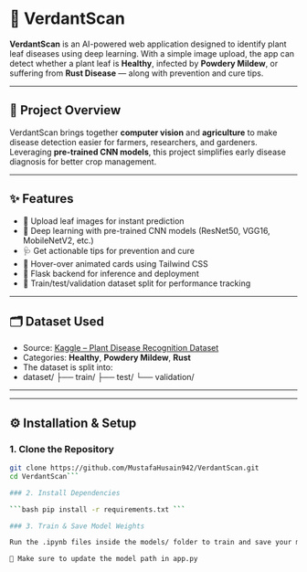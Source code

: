 # 🌱 VerdantScan

**VerdantScan** is an AI-powered web application designed to identify plant leaf diseases using deep learning. With a simple image upload, the app can detect whether a plant leaf is **Healthy**, infected by **Powdery Mildew**, or suffering from **Rust Disease** — along with prevention and cure tips.

---

## 📌 Project Overview

VerdantScan brings together **computer vision** and **agriculture** to make disease detection easier for farmers, researchers, and gardeners. Leveraging **pre-trained CNN models**, this project simplifies early disease diagnosis for better crop management.

---

## ✨ Features

- 📸 Upload leaf images for instant prediction
- 🧠 Deep learning with pre-trained CNN models (ResNet50, VGG16, MobileNetV2, etc.)
- 🩺 Get actionable tips for prevention and cure
- 🎨 Hover-over animated cards using Tailwind CSS
- 🧪 Flask backend for inference and deployment
- 📂 Train/test/validation dataset split for performance tracking

---

## 🗂 Dataset Used

- Source: [Kaggle – Plant Disease Recognition Dataset](https://www.kaggle.com/datasets/rashikrahmanpritom/plant-disease-recognition-dataset)
- Categories: **Healthy**, **Powdery Mildew**, **Rust**
- The dataset is split into:
- dataset/ ├── train/ ├── test/ └── validation/

---


---

## ⚙️ Installation & Setup

### 1. Clone the Repository

```bash
git clone https://github.com/MustafaHusain942/VerdantScan.git
cd VerdantScan```

### 2. Install Dependencies

```bash pip install -r requirements.txt ```

### 3. Train & Save Model Weights

Run the .ipynb files inside the models/ folder to train and save your model weights

🔁 Make sure to update the model path in app.py


